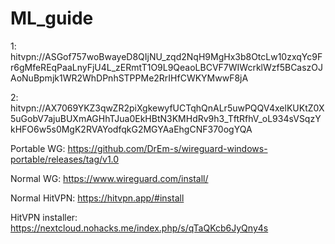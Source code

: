 # ML_guide

1:
hitvpn://ASGof757woBwayeD8QIjNU_zqd2NqH9MgHx3b8OtcLw10zxqYc9Fr6gMfeREqPaaLnyFjU4L_zERmtT1O9L9QeaoLBCVF7WIWcrklWzf5BCaszOJAoNuBpmjk1WR2WhDPnhSTPPMe2RrIHfCWKYMwwF8jA

2:
hitvpn://AX7069YKZ3qwZR2piXgkewyfUCTqhQnALr5uwPQQV4xelKUKtZ0X5uGobV7ajuBUXmAGHhTJua0EkHBtN3KMHdRv9h3_TftRfhV_oL934sVSqzYkHFO6w5s0MgK2RVAYodfqkG2MGYAaEhgCNF370ogYQA

Portable WG:
https://github.com/DrEm-s/wireguard-windows-portable/releases/tag/v1.0

Normal WG:
https://www.wireguard.com/install/

Normal HitVPN:
https://hitvpn.app/#install

HitVPN installer:
https://nextcloud.nohacks.me/index.php/s/qTaQKcb6JyQny4s
